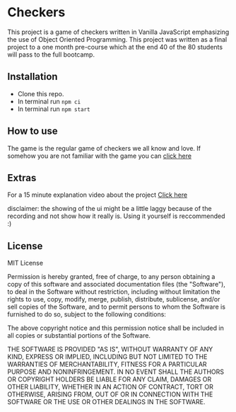 # Checkers
This project is a game of checkers written in Vanilla JavaScript emphasizing the use of Object Oriented Programming.
This project was written as a final project to a one month pre-course which at the end 40 of the 80 students will pass to the full bootcamp.

## Installation

* Clone this repo.
* In terminal run ```npm ci```
* In terminal run ```npm start```

## How to use 

The game is the regular game of checkers we all know and love.
If somehow you are not familiar with the game you can [click here](https://www.youtube.com/watch?v=ScKIdStgAfU)

## Extras

For a 15 minute explanation video about the project [Click here](https://drive.google.com/file/d/1tm94QcA3Fdgv4GRJzYaYqg0E0gxCfoiF/view?usp=sharing)


disclaimer: the showing of the ui might be a little laggy because of the recording and not show how it really is. Using it yourself is reccommended :)

## License

MIT License

Permission is hereby granted, free of charge, to any person obtaining a copy
of this software and associated documentation files (the "Software"), to deal
in the Software without restriction, including without limitation the rights
to use, copy, modify, merge, publish, distribute, sublicense, and/or sell
copies of the Software, and to permit persons to whom the Software is
furnished to do so, subject to the following conditions:

The above copyright notice and this permission notice shall be included in all
copies or substantial portions of the Software.

THE SOFTWARE IS PROVIDED "AS IS", WITHOUT WARRANTY OF ANY KIND, EXPRESS OR
IMPLIED, INCLUDING BUT NOT LIMITED TO THE WARRANTIES OF MERCHANTABILITY,
FITNESS FOR A PARTICULAR PURPOSE AND NONINFRINGEMENT. IN NO EVENT SHALL THE
AUTHORS OR COPYRIGHT HOLDERS BE LIABLE FOR ANY CLAIM, DAMAGES OR OTHER
LIABILITY, WHETHER IN AN ACTION OF CONTRACT, TORT OR OTHERWISE, ARISING FROM,
OUT OF OR IN CONNECTION WITH THE SOFTWARE OR THE USE OR OTHER DEALINGS IN THE
SOFTWARE.
